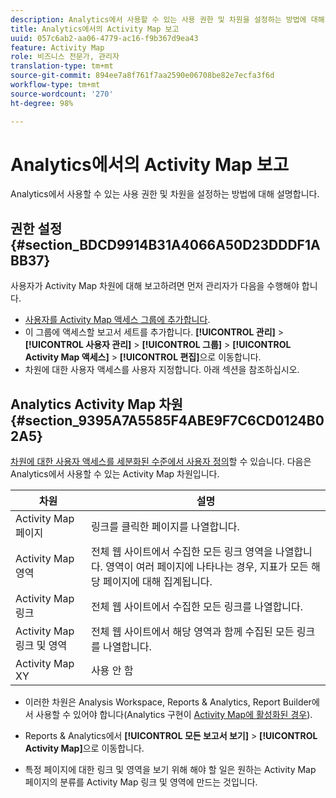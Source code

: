 ```yaml
---
description: Analytics에서 사용할 수 있는 사용 권한 및 차원을 설정하는 방법에 대해 설명합니다.
title: Analytics에서의 Activity Map 보고
uuid: 057c6ab2-aa06-4779-ac16-f9b367d9ea43
feature: Activity Map
role: 비즈니스 전문가, 관리자
translation-type: tm+mt
source-git-commit: 894ee7a8f761f7aa2590e06708be82e7ecfa3f6d
workflow-type: tm+mt
source-wordcount: '270'
ht-degree: 98%

---
```



# Analytics에서의 Activity Map 보고

Analytics에서 사용할 수 있는 사용 권한 및 차원을 설정하는 방법에 대해 설명합니다.

## 권한 설정 {#section_BDCD9914B31A4066A50D23DDDF1ABB37}

사용자가 Activity Map 차원에 대해 보고하려면 먼저 관리자가 다음을 수행해야 합니다.

* [사용자를 Activity Map 액세스 그룹에 추가합니다](/help/analyze/activity-map/activitymap-getting-started/activitymap-getting-started-admins/activitymap-enable.md).
* 이 그룹에 액세스할 보고서 세트를 추가합니다. **[!UICONTROL 관리]** > **[!UICONTROL 사용자 관리]** > **[!UICONTROL 그룹]** > **[!UICONTROL Activity Map 액세스]** > **[!UICONTROL 편집]**&#x200B;으로 이동합니다.
* 차원에 대한 사용자 액세스를 사용자 지정합니다. 아래 섹션을 참조하십시오.

## Analytics Activity Map 차원 {#section_9395A7A5585F4ABE9F7C6CD0124B02A5}

[차원에 대한 사용자 액세스를 세분화된 수준에서 사용자 정의](https://docs.adobe.com/content/help/ko-KR/analytics/admin/user-product-management/customize-report-access/groups-dimensions.html)할 수 있습니다. 다음은 Analytics에서 사용할 수 있는 Activity Map 차원입니다.

| 차원 | 설명 |
|---|---|
| Activity Map 페이지 | 링크를 클릭한 페이지를 나열합니다. |
| Activity Map 영역 | 전체 웹 사이트에서 수집한 모든 링크 영역을 나열합니다. 영역이 여러 페이지에 나타나는 경우, 지표가 모든 해당 페이지에 대해 집계됩니다. |
| Activity Map 링크 | 전체 웹 사이트에서 수집한 모든 링크를 나열합니다. |
| Activity Map 링크 및 영역 | 전체 웹 사이트에서 해당 영역과 함께 수집된 모든 링크를 나열합니다. |
| Activity Map XY | 사용 안 함 |

* 이러한 차원은 Analysis Workspace, Reports &amp; Analytics, Report Builder에서 사용할 수 있어야 합니다(Analytics 구현이 [Activity Map에 활성화된 경우](/help/analyze/activity-map/activitymap-getting-started/activitymap-getting-started-admins/activitymap-enable.md)).
* Reports &amp; Analytics에서 **[!UICONTROL 모든 보고서 보기]** > **[!UICONTROL Activity Map]**&#x200B;으로 이동합니다.

* 특정 페이지에 대한 링크 및 영역을 보기 위해 해야 할 일은 원하는 Activity Map 페이지의 분류를 Activity Map 링크 및 영역에 만드는 것입니다.


